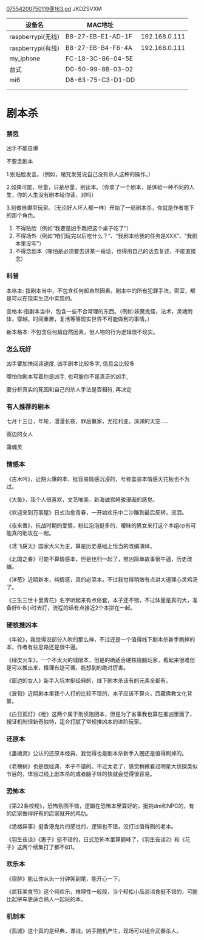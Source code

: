
07554200750119@163.gd
JKDZSVXM







| 设备名            | MAC地址           |               |
| ----------------- | ----------------- | ------------- |
| raspberrypi(无线) | B8-27-EB-E1-AD-1F | 192.168.0.111 |
| raspberrypi(有线) | B8-27-EB-B4-F8-4A | 192.168.0.111 |
| my_iphone         | FC-18-3C-86-04-5E |               |
| 台式              | D0-50-99-8B-03-02 |               |
| mi6               | D8-63-75-C3-D1-DD |               |
|                   |                   |               |
|                   |                   |               |









# 剧本杀

### 禁忌

凶手不能自爆

不要念剧本

1.别贴脸发言。（例如，赌咒发誓说自己没有杀人这种的操作。） 

2.如果可能，尽量，只是尽量，别读本。（你拿了一个剧本，是体验一种不同的人生，你的人生没有剧本给你读，对吗）

3.别做自爆型玩家。（无论好人坏人都一样）开始了一局剧本杀，你就是作者笔下的那个角色。

1. 不得贴脸（例如“我要是凶手我把这个桌子吃了”）
2. 不得场外（例如“咱们玩完以后吃什么？”、“我剧本给我的任务是XXX”、“我剧本里没写”）
3. 不得念剧本（哪怕是必须要去讲某一段话，也得用自己的话去复述，不能直接念）



### 科普

本格本: 指剧本当中，不包含任何超自然因素。剧本中的所有犯罪手法，密室，都是可以在现实生活中实现的。

变格本:指剧本当中，包含一些不合常理的东西。（例如:妖魔鬼怪，法术，灵魂附体，穿越，时间重置，复活等等现实世界不可能做到的事情。）

新本格本: 不包含任何超自然因素，但人物的行为逻辑很不现实。



### 怎么玩好

凶手要加快阅读速度, 凶手剧本比较多字, 信息会比较多

哪怕你剧本写着你是凶手, 也可能你不是真正的凶手, 

要分析真实的死因和自己的杀人手法是否相符, 再决定



### 有人推荐的剧本

七月十三日，年轮，漫漫长夜，罪后赢家，尤拉利亚，深渊的天空.....

窗边的女人

蛊魂灵



### 情感本

《古木吟》，近期火爆的本，挺容易情感沉浸的，号称盒装本情感天花板也不为过。

《大鱼》，我个人很喜欢，文艺唯美，新海诚宫崎骏漫画的感觉。

《欢迎来到万事屋》日式治愈青春，一开始欢乐中二沙雕到最后反转，流泪。

《夜来香》，抗战时期的爱情，粉红泡泡挺多的，暧昧的男女来打这个本组cp有可能真的助攻在一起。

《鸢飞戾天》国家大义为主，算是历史基础上恰当的改编演绎。

《北国之春》可能不算情感本，但是也归一起了，推凶简单故事很牛逼，历史改编。

《洋葱》近期新本，纯情感，真的必哭本，不过我觉得稍微有点讲大道理心灵鸡汤了。

《三生三世十里青花》名字听起来有点俗套，本子还不错，不过体量是真的大，准备好6-8小时去打，流程的话有点接近2个本拼在一起。

### 硬核推凶本

《年轮》，我觉得没部分人吹的那么神，不过还是一个值得线下剧本杀新手刷掉的本，作者有些思路还是很牛逼。

《绿皮火车》，一个不太火的城限本，但是的确适合硬核烧脑玩家，看起来很难但是可以推出来，推理有迹可循，能想到的绝对厉害。

《窗边的女人》新手入坑本挺经典的，线下剧本杀该有的元素全都有。

《波旬》近期剧本里我个人打的比较不错的，本子应该不算火，西藏佛教文化背景。

《白日孤灯》《枪》这两个属于刑侦跑团本，但是为了省事我也算在推凶里面了，搜证机制很新奇独特，适合打腻了常规推凶本的进阶玩家。

### 还原本

《蛊魂灵》公认的还原本经典，我觉得也是剧本杀新手入圈还是值得刷掉的。

《老槐树》也是很经典，本子不错的。不过太老了，感觉稍微看过明星大侦探类似节目的，体验过线上剧本杀的或者脑子转的快就会觉得很容易。

### 恐怖本

《第22条校规》，恐怖氛围不错，逻辑在恐怖本里算好的，挺挑dm和NPC的，有的店家做得好有的店家就开的鸡肋。

《诡楼异事》挺香港鬼片的感觉的，逻辑也不错，没打过值得刷的老本。

《羽生夜谈》《惠子》挺不错的，日式恐怖本里算巅峰了，《羽生夜谈2》和《花子》这两个续集打了都不如1。

### 欢乐本

《宿醉》能让你从头一分钟笑到尾，能开心一下。

《疯狂美食节》这个纯欢乐，推理性一般般，当个轻松小品消消食挺不错的，可能比起拼车更适合熟人一起玩的本。

### 机制本

《孤城》这个真的是经典，谍战，凶手随机产生，现场可以组合武器杀人。